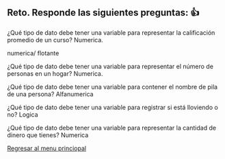 ## Reto. Responde las siguientes preguntas: 👍
¿Qué tipo de dato debe tener una variable para representar la calificación promedio de un
curso? Numerica.

numerica/ flotante

¿Qué tipo de dato debe tener una variable para representar el número de personas en un
hogar? Numerica.

¿Qué tipo de dato debe tener una variable para contener el nombre de pila de una persona? Alfanumerica

¿Qué tipo de dato debe tener una variable para registrar si está lloviendo o no? Logica

¿Qué tipo de dato debe tener una variable para representar la cantidad de dinero que
tienes? Numerica

[Regresar al menu princiopal](https://github.com/escuelaDeCodigoMargaritaMaza/escuela_de_codigo/tree/main/PENSAMIENTO_COMPUTACIONAL)

